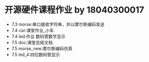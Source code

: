 # 开源硬件课程作业 by 18040300017

- 7.3 morse:串口接收字符串，并以摩尔斯编码发送
- 7.4 car:课堂作业_小车
- 7.4 led:作业 数码管数字显示
- 7.5 doc:课堂总结文档
- 7.5 morse_new:摩尔斯编码仿真
- 7.5 led_4:四位数码管显示 
